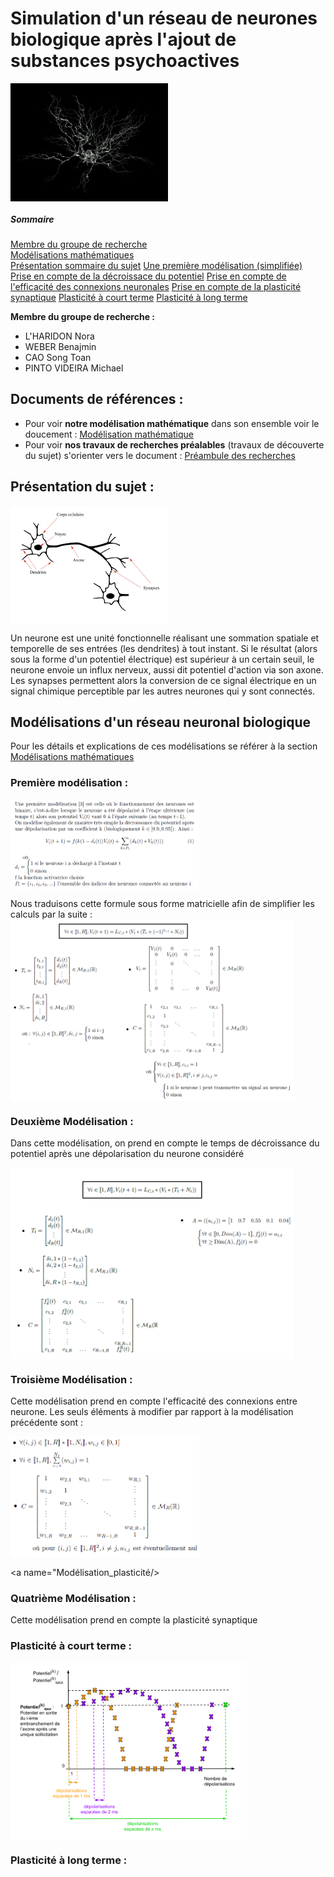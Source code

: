# Simulation d'un réseau de neurones biologique après l'ajout de substances psychoactives

<img src="Annexes/Images/neurone_illustration.png" width="50%" align="middle">


##### Sommaire
[Membre du groupe de recherche](#membres)  
[Modélisations mathématiques](#doc_ref)  
[Présentation sommaire du sujet](#sujet)
[Une première modélisation (simplifiée)](#modélisation_simplifiee)
[Prise en compte de la décroissace du potentiel](#"Modélisation_décroissance_potentiel")
[Prise en compte de l'efficacité des connexions neuronales](#"Modélisation_efficacite_connexions")
[Prise en compte de la plasticité synaptique](#"Modélisation_plasticité")
  [Plasticité à court terme](#"Modélisation_plasticité_court_terme")
  [Plasticité à long terme](#"Modélisation_plasticité_long_terme")



<a name="membres"/>

**Membre du groupe de recherche :**
- L'HARIDON Nora
- WEBER Benajmin
- CAO Song Toan 
- PINTO VIDEIRA Michael

<a name="doc_ref"/>


## Documents de références :
- Pour voir __notre modélisation mathématique__ dans son ensemble voir le doucement : [Modélisation mathématique](/Annexes/Documents/reseau-neuronal-biologique-theorie.pdf)
- Pour voir __nos travaux de recherches préalables__ (travaux de découverte du sujet) s'orienter vers le document : [Préambule des recherches](/Annexes/Documents/recherche_reseau_neurone.pdf)


<a name="sujet"/>


## Présentation du sujet :
<img src="Annexes/Images/structure_neurone_biologique.png" width="50%" align="middle">

Un neurone est une unité fonctionnelle réalisant une sommation spatiale et temporelle de ses entrées (les dendrites) à tout instant. Si le résultat (alors sous la forme d'un potentiel électrique) est supérieur à un certain seuil, le neurone envoie un influx nerveux, aussi dit potentiel d'action via son axone. Les synapses permettent alors la conversion de ce signal électrique en un signal chimique perceptible par les autres neurones qui y sont connectés. 



## Modélisations d'un réseau neuronal biologique

Pour les détails et explications de ces modélisations se référer à la section [Modélisations mathématiques](#doc_ref)  


<a name="modélisation_simplifiee"/>

### Première modélisation :
<img src="Annexes/Images/formule_model_simple.png" width="60%" align="middle">

Nous traduisons cette formule sous forme matricielle afin de simplifier les calculs par la suite :
<img src="Annexes/Images/formule_model_simple_matricielle.png" width="90%" align="middle">


<a name="Modélisation_décroissance_potentiel"/>


### Deuxième Modélisation :
Dans cette modélisation, on prend en compte le temps de décroissance du potentiel après une dépolarisation du neurone considéré

<img src="Annexes/Images/formule_decroissance_temps.png" width="90%" align="middle">



<a name="Modélisation_efficacite_connexions"/>


### Troisième Modélisation :
Cette modélisation prend en compte l'efficacité des connexions entre neurone. Les seuls éléments à modifier par rapport à la modélisation précédente sont : 

<img src="Annexes/Images/formule_poids_connexions.png" width="60%" align="middle">



<a name="Modélisation_plasticité/>


### Quatrième Modélisation :
Cette modélisation prend en compte la plasticité synaptique


<a name="Modélisation_plasticité_court_terme"/>


### Plasticité à court terme :

<img src="Annexes/Images/plasticite_court_terme.png" width="75%" align="middle">


<a name="Modélisation_plasticité_long_terme"/>


### Plasticité à long terme :
